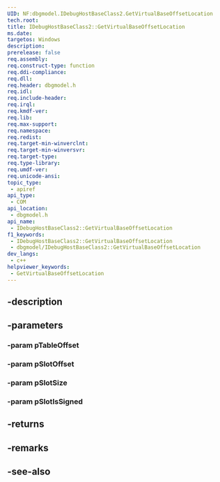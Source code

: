 ```yaml
---
UID: NF:dbgmodel.IDebugHostBaseClass2.GetVirtualBaseOffsetLocation
tech.root: 
title: IDebugHostBaseClass2::GetVirtualBaseOffsetLocation
ms.date: 
targetos: Windows
description: 
prerelease: false
req.assembly: 
req.construct-type: function
req.ddi-compliance: 
req.dll: 
req.header: dbgmodel.h
req.idl: 
req.include-header: 
req.irql: 
req.kmdf-ver: 
req.lib: 
req.max-support: 
req.namespace: 
req.redist: 
req.target-min-winverclnt: 
req.target-min-winversvr: 
req.target-type: 
req.type-library: 
req.umdf-ver: 
req.unicode-ansi: 
topic_type:
 - apiref
api_type:
 - COM
api_location:
 - dbgmodel.h
api_name:
 - IDebugHostBaseClass2::GetVirtualBaseOffsetLocation
f1_keywords:
 - IDebugHostBaseClass2::GetVirtualBaseOffsetLocation
 - dbgmodel/IDebugHostBaseClass2::GetVirtualBaseOffsetLocation
dev_langs:
 - c++
helpviewer_keywords:
 - GetVirtualBaseOffsetLocation
---
```


## -description

## -parameters

### -param pTableOffset

### -param pSlotOffset

### -param pSlotSize

### -param pSlotIsSigned

## -returns

## -remarks

## -see-also

